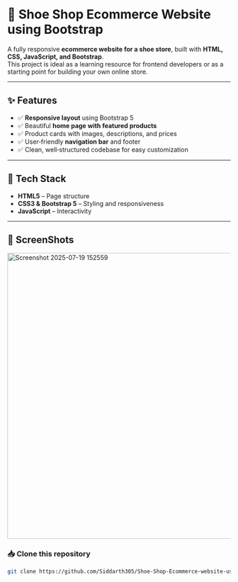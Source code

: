 # 🛒 Shoe Shop Ecommerce Website using Bootstrap

A fully responsive **ecommerce website for a shoe store**, built with **HTML, CSS, JavaScript, and Bootstrap**.  
This project is ideal as a learning resource for frontend developers or as a starting point for building your own online store.

---

## ✨ Features

- ✅ **Responsive layout** using Bootstrap 5
- ✅ Beautiful **home page with featured products**
- ✅ Product cards with images, descriptions, and prices
- ✅ User‑friendly **navigation bar** and footer
- ✅ Clean, well‑structured codebase for easy customization

---

## 📌 Tech Stack

- **HTML5** – Page structure  
- **CSS3 & Bootstrap 5** – Styling and responsiveness  
- **JavaScript** – Interactivity  

---

## 🚀 ScreenShots
<img width="1365" height="646" alt="Screenshot 2025-07-19 152559" src="https://github.com/user-attachments/assets/c949af13-ccec-49cb-bb39-ef78f925705c" />
    

### 📥 Clone this repository
```bash
git clone https://github.com/Siddarth305/Shoe-Shop-Ecommerce-website-using-Bootstrap.git


 
